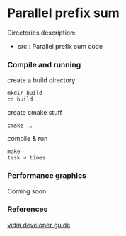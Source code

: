 Parallel prefix sum
===================

Directories description:
- src  : Parallel prefix sum code

<!--A simple plotter is also provided, you can make uggly graphics like this-->

### Compile and running

create a build directory

    mkdir build
    cd build

create cmake stuff

    cmake ..

compile & run

    make
    task > times

### Performance graphics

Coming soon

### References

[vidia developer guide](http://developer.download.nvidia.com/compute/cuda/1.1-Beta/x86_website/projects/scan/doc/scan.pdf)

